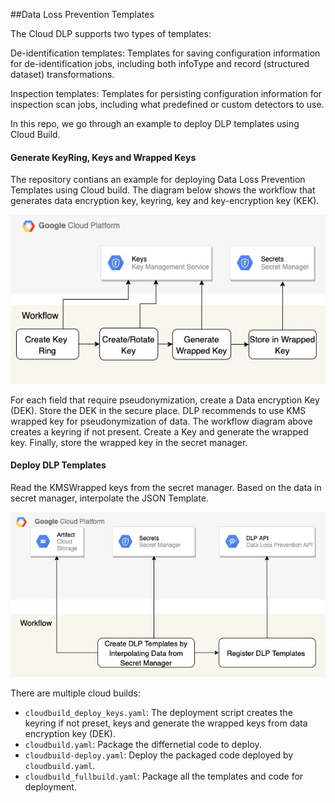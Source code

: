 ##Data Loss Prevention Templates

The Cloud DLP supports two types of templates:

De-identification templates: Templates for saving configuration information for de-identification jobs, including both infoType and record (structured dataset) transformations.

Inspection templates: Templates for persisting configuration information for inspection scan jobs, including what predefined or custom detectors to use.

In this repo, we go through an example to deploy DLP templates using Cloud Build.

#### Generate KeyRing, Keys and Wrapped Keys

The repository contians an example for deploying Data Loss Prevention Templates using Cloud build. The diagram below shows the workflow that generates data encryption key, keyring, key and key-encryption key (KEK).

![Workflow to generate keyring, key](./docs/GenerateKey.jpg)

For each field that require pseudonymization, create a Data encryption Key (DEK). Store the DEK in the secure place. DLP recommends to use KMS wrapped key for pseudonymization of data. The workflow diagram above creates a keyring if not present. Create a Key and generate the wrapped key. Finally, store the wrapped key in the secret manager.

#### Deploy DLP Templates

Read the KMSWrapped keys from the secret manager. Based on the data in secret manager, interpolate the JSON Template.

![Workflow to Generate and Deploy templates](./docs/DLP-Template.jpg)

There are multiple cloud builds:
- `cloudbuild_deploy_keys.yaml`: The deployment script creates the keyring if not preset, keys and generate the wrapped keys from data encryption key (DEK).
- `cloudbuild.yaml`: Package the differnetial code to deploy.
- `cloudbuild-deploy.yaml`: Deploy the packaged code deployed by `cloudbuild.yaml`.
- `cloudbuild_fullbuild.yaml`: Package all the templates and code for deployment.

